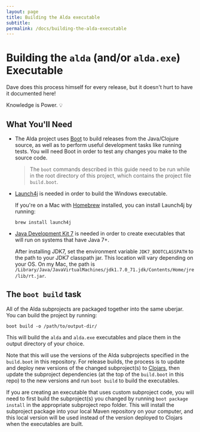 ```yaml
---
layout: page
title: Building the Alda executable
subtitle: 
permalink: /docs/building-the-alda-executable
---
```


# Building the `alda` (and/or `alda.exe`) Executable

Dave does this process himself for every release, but it doesn't hurt to have it documented here!

Knowledge is Power. :bulb:

## What You'll Need

* The Alda project uses [Boot](http://boot-clj.com) to build releases from the Java/Clojure source, as well as to perform useful development tasks like running tests. You will need Boot in order to test any changes you make to the source code.

  > The `boot` commands described in this guide need to be run while in the root directory of this project, which contains the project file `build.boot`.

* [Launch4j](http://launch4j.sourceforge.net) is needed in order to build the Windows executable.

  If you're on a Mac with [Homebrew](http://brew.sh) installed, you can install Launch4j by running:

      brew install launch4j

* [Java Development Kit 7](http://www.oracle.com/technetwork/java/javase/downloads/jdk7-downloads-1880260.html) is needed in order to create executables that will run on systems that have Java 7+.

  After installing JDK7, set the environment variable `JDK7_BOOTCLASSPATH` to the path to your JDK7 classpath jar. This location will vary depending on your OS. On my Mac, the path is `/Library/Java/JavaVirtualMachines/jdk1.7.0_71.jdk/Contents/Home/jre/lib/rt.jar`.

## The `boot build` task

All of the Alda subprojects are packaged together into the same uberjar. You can build the project by running:

    boot build -o /path/to/output-dir/

This will build the `alda` and `alda.exe` executables and place them in the output directory of your choice.

Note that this will use the versions of the Alda subprojects specified in the `build.boot` in this repository. For release builds, the process is to update and deploy new versions of the changed subproject(s) to [Clojars](https://clojars.org/groups/alda), then update the subproject dependencies (at the top of the `build.boot` in this repo) to the new versions and run `boot build` to build the executables.

If you are creating an executable that uses custom subproject code, you will need to first build the subproject(s) you changed by running `boot package install` in the appropriate subproject repo folder. This will install the subproject package into your local Maven repository on your computer, and this local version will be used instead of the version deployed to Clojars when the executables are built.

